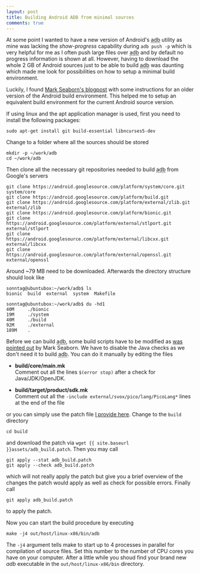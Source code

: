 ```yaml
---
layout: post
title: Building Android ADB from minimal sources
comments: true
---
```


At some point I wanted to have a new version of Android's <abbr title="Android Debug Bridge">adb</abbr> utility as mine was lacking the *show-progress* capability during `adb push -p` which is very helpful for me as I often push large files over <abbr title="Android Debug Bridge">adb</abbr> and by default no progress information is shown at all. However, having to download the whole 2 GB of Android sources just to be able to build <abbr title="Android Debug Bridge">adb</abbr> was daunting which made me look for possibilities on how to setup a minimal build environment.

Luckily, I found [Mark Seaborn's blogpost][1] with some instructions for an older version of the Android build environment. This helped me to setup an equivalent build environment for the current Android source version.

If using linux and the apt application manager is used, first you need to install the following packages:

    sudo apt-get install git build-essential libncurses5-dev

Change to a folder where all the sources should be stored

    mkdir -p ~/work/adb
    cd ~/work/adb
    
Then clone all the necessary git repositories needed to build <abbr title="Android Debug Bridge">adb</abbr> from Google's servers

    git clone https://android.googlesource.com/platform/system/core.git system/core
    git clone https://android.googlesource.com/platform/build.git
    git clone https://android.googlesource.com/platform/external/zlib.git external/zlib
    git clone https://android.googlesource.com/platform/bionic.git
    git clone https://android.googlesource.com/platform/external/stlport.git external/stlport
    git clone https://android.googlesource.com/platform/external/libcxx.git external/libcxx
    git clone https://android.googlesource.com/platform/external/openssl.git external/openssl
    
Around ~79 MB need to be downloaded. Afterwards the directory structure should look like

    sonntag@ubuntubox:~/work/adb$ ls
    bionic  build  external  system  Makefile
    
    sonntag@ubuntubox:~/work/adb$ du -hd1
    40M     ./bionic
    19M     ./system
    40M     ./build
    92M     ./external
    189M    .

Before we can build <abbr title="Android Debug Bridge">adb</abbr>, some build scripts have to be modified as [was pointed out][1] by Mark Seaborn. We have to disable the Java checks as we don't need it to build <abbr title="Android Debug Bridge">adb</abbr>. You can do it manually by editing the files

   - __build/core/main.mk__      
     Comment out all the lines `$(error stop)` after a check for Java/JDK/OpenJDK.
      
   - __build/target/product/sdk.mk__      
     Comment out all the `-include external/svox/pico/lang/PicoLang*` lines at the end of the file
      
or you can simply use the patch file [I provide here][2]. Change to the `build` directory

    cd build
    
and download the patch via `wget {{ site.baseurl }}assets/adb_build.patch`. Then you may call

    git apply --stat adb_build.patch
    git apply --check adb_build.patch

which will not really apply the patch but give you a brief overview of the changes the patch would apply as well as check for possible errors. Finally call

    git apply adb_build.patch
    
to apply the patch.

Now you can start the build procedure by executing

    make -j4 out/host/linux-x86/bin/adb

The `-j4` argument tells make to start up to 4 processes in parallel for compilation of source files. Set this number to the number of <abbr>CPU</abbr> cores you have on your computer. After a little while you shoud find your brand new _adb_ executable in the `out/host/linux-x86/bin` directory.

[1]: http://lackingrhoticity.blogspot.de/2010/02/how-to-build-adb-android-debugger.html  "How to build adb, the Android debugger"
[2]: /assets/adb_build.patch "Patch for minimal ADB build environment"